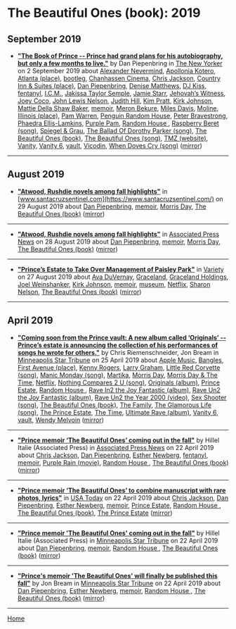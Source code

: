 # The Beautiful Ones (book): 2019

## September 2019

 - [**"The Book of Prince -- Prince had grand plans for his autobiography, but only a few months to live."**](https://www.newyorker.com/magazine/2019/09/09/the-book-of-prince) by Dan Piepenbring in [The New Yorker](https://www.newyorker.com/) on 2 September 2019 about [Alexander Nevermind](../../../topics/alexander-nevermind/index.md), [Apollonia Kotero](../../../topics/apollonia-kotero/index.md), [Atlanta (place)](../../../topics/place/atlanta/index.md), [bootleg](../../../topics/bootleg/index.md), [Chanhassen Cinema](../../../topics/chanhassen-cinema/index.md), [Chris Jackson](../../../topics/chris-jackson/index.md), [Country Inn & Suites (place)](../../../topics/place/country-inn-suites/index.md), [Dan Piepenbring](../../../topics/dan-piepenbring/index.md), [Denise Matthews](../../../topics/denise-matthews/index.md), [DJ Kiss](../../../topics/dj-kiss/index.md), [fentanyl](../../../topics/fentanyl/index.md), [I.C.M.](../../../topics/i-c-m/index.md), [Jakissa Taylor Semple](../../../topics/jakissa-taylor-semple/index.md), [Jamie Starr](../../../topics/jamie-starr/index.md), [Jehovah’s Witness](../../../topics/jehovah-s-witness/index.md), [Joey Coco](../../../topics/joey-coco/index.md), [John Lewis Nelson](../../../topics/john-lewis-nelson/index.md), [Judith Hill](../../../topics/judith-hill/index.md), [Kim Pratt](../../../topics/kim-pratt/index.md), [Kirk Johnson](../../../topics/kirk-johnson/index.md), [Mattie Della Shaw Baker](../../../topics/mattie-della-shaw-baker/index.md), [memoir](../../../topics/memoir/index.md), [Meron Bekure](../../../topics/meron-bekure/index.md), [Miles Davis](../../../topics/miles-davis/index.md), [Moline, Illinois (place)](../../../topics/place/moline-illinois/index.md), [Pam Warren](../../../topics/pam-warren/index.md), [Penguin Random House](../../../topics/penguin-random-house/index.md), [Peter Bravestrong](../../../topics/peter-bravestrong/index.md), [Phaedra Ellis-Lamkins](../../../topics/phaedra-ellis-lamkins/index.md), [Purple Pam](../../../topics/purple-pam/index.md), [Random House ](../../../topics/random-house/index.md), [Raspberry Beret (song)](../../../topics/song/raspberry-beret/index.md), [Spiegel & Grau](../../../topics/spiegel-grau/index.md), [The Ballad Of Dorothy Parker (song)](../../../topics/song/the-ballad-of-dorothy-parker/index.md), [The Beautiful Ones (book)](../../../topics/book/the-beautiful-ones/index.md), [The Beautiful Ones (song)](../../../topics/song/the-beautiful-ones/index.md), [TMZ (website)](../../../topics/website/tmz/index.md), [Vanity](../../../topics/vanity/index.md), [Vanity 6](../../../topics/vanity-6/index.md), [vault](../../../topics/vault/index.md), [Vicodin](../../../topics/vicodin/index.md), [When Doves Cry (song)](../../../topics/song/when-doves-cry/index.md) ([mirror](https://web.archive.org/web/*/https://www.newyorker.com/magazine/2019/09/09/the-book-of-prince))

----

## August 2019

 - [**"Atwood, Rushdie novels among fall highlights"**](https://www.santacruzsentinel.com/2019/08/29/atwood-rushdie-novels-among-fall-highlights/) in [www.santacruzsentinel.com](https://www.santacruzsentinel.com/) on 29 August 2019 about [Dan Piepenbring](../../../topics/dan-piepenbring/index.md), [memoir](../../../topics/memoir/index.md), [Morris Day](../../../topics/morris-day/index.md), [The Beautiful Ones (book)](../../../topics/book/the-beautiful-ones/index.md) ([mirror](https://web.archive.org/web/*/https://www.santacruzsentinel.com/2019/08/29/atwood-rushdie-novels-among-fall-highlights/))

----

 - [**"Atwood, Rushdie novels among fall highlights"**](https://apnews.com/10e0c40e0c6c4d5f83f13bef45246a6e) in [Associated Press News](https://apnews.com/) on 28 August 2019 about [Dan Piepenbring](../../../topics/dan-piepenbring/index.md), [memoir](../../../topics/memoir/index.md), [Morris Day](../../../topics/morris-day/index.md), [The Beautiful Ones (book)](../../../topics/book/the-beautiful-ones/index.md) ([mirror](https://web.archive.org/web/*/https://apnews.com/10e0c40e0c6c4d5f83f13bef45246a6e))

----

 - [**"Prince’s Estate to Take Over Management of Paisley Park"**](https://variety.com/2019/music/news/prince-estate-take-over-paisley-park-1203316110/) in [Variety](https://variety.com/) on 27 August 2019 about [Ava DuVernay](../../../topics/ava-duvernay/index.md), [Graceland](../../../topics/graceland/index.md), [Graceland Holdings](../../../topics/graceland-holdings/index.md), [Joel Weinshanker](../../../topics/joel-weinshanker/index.md), [Kirk Johnson](../../../topics/kirk-johnson/index.md), [memoir](../../../topics/memoir/index.md), [museum](../../../topics/museum/index.md), [Netflix](../../../topics/netflix/index.md), [Sharon Nelson](../../../topics/sharon-nelson/index.md), [The Beautiful Ones (book)](../../../topics/book/the-beautiful-ones/index.md) ([mirror](https://web.archive.org/web/*/https://variety.com/2019/music/news/prince-estate-take-over-paisley-park-1203316110/))

----

## April 2019

 - [**"Coming soon from the Prince vault: A new album called ‘Originals’ -- Prince’s estate is announcing the collection of his performances of songs he wrote for others."**](http://www.startribune.com/coming-soon-from-the-prince-vault-a-new-album-called-originals/509009862/) by Chris Riemenschneider, Jon Bream in [Minneapolis Star Tribune](http://www.startribune.com/) on 25 April 2019 about [Apple Music](../../../topics/apple-music/index.md), [Bangles](../../../topics/bangles/index.md), [First Avenue (place)](../../../topics/place/first-avenue/index.md), [Kenny Rogers](../../../topics/kenny-rogers/index.md), [Larry Graham](../../../topics/larry-graham/index.md), [Little Red Corvette (song)](../../../topics/song/little-red-corvette/index.md), [Manic Monday (song)](../../../topics/song/manic-monday/index.md), [Martika](../../../topics/martika/index.md), [Morris Day](../../../topics/morris-day/index.md), [Morris Day & The Time](../../../topics/morris-day-the-time/index.md), [Netflix](../../../topics/netflix/index.md), [Nothing Compares 2 U (song)](../../../topics/song/nothing-compares-2-u/index.md), [Originals (album)](../../../topics/album/originals/index.md), [Prince Estate](../../../topics/prince-estate/index.md), [Random House ](../../../topics/random-house/index.md), [Rave In2 the Joy Fantastic (album)](../../../topics/album/rave-in2-the-joy-fantastic/index.md), [Rave Un2 the Joy Fantastic (album)](../../../topics/album/rave-un2-the-joy-fantastic/index.md), [Rave Un2 the Year 2000 (video)](../../../topics/video/rave-un2-the-year-2000/index.md), [Sex Shooter (song)](../../../topics/song/sex-shooter/index.md), [The Beautiful Ones (book)](../../../topics/book/the-beautiful-ones/index.md), [The Family](../../../topics/the-family/index.md), [The Glamorous Life (song)](../../../topics/song/the-glamorous-life/index.md), [The Prince Estate](../../../topics/the-prince-estate/index.md), [The Time](../../../topics/the-time/index.md), [Ultimate Rave (album)](../../../topics/album/ultimate-rave/index.md), [Vanity 6](../../../topics/vanity-6/index.md), [vault](../../../topics/vault/index.md), [Wendy Melvoin](../../../topics/wendy-melvoin/index.md) ([mirror](https://web.archive.org/web/*/http://www.startribune.com/coming-soon-from-the-prince-vault-a-new-album-called-originals/509009862/))

----

 - [**"Prince memoir ‘The Beautiful Ones’ coming out in the fall"**](https://apnews.com/0c8b1deaae3b4329905d848b284f044b) by Hillel Italie (Associated Press) in [Associated Press News](https://apnews.com/) on 22 April 2019 about [Chris Jackson](../../../topics/chris-jackson/index.md), [Dan Piepenbring](../../../topics/dan-piepenbring/index.md), [Esther Newberg](../../../topics/esther-newberg/index.md), [fentanyl](../../../topics/fentanyl/index.md), [memoir](../../../topics/memoir/index.md), [Purple Rain (movie)](../../../topics/movie/purple-rain/index.md), [Random House ](../../../topics/random-house/index.md), [The Beautiful Ones (book)](../../../topics/book/the-beautiful-ones/index.md) ([mirror](https://web.archive.org/web/*/https://apnews.com/0c8b1deaae3b4329905d848b284f044b))

----

 - [**"Prince memoir ‘The Beautiful Ones’ to combine manuscript with rare photos, lyrics"**](https://usatoday.com/story/life/books/2019/04/22/princes-deeply-personal-memoir-the-beautiful-ones-due-fall/3536956002/) in [USA Today](https://usatoday.com/) on 22 April 2019 about [Chris Jackson](../../../topics/chris-jackson/index.md), [Dan Piepenbring](../../../topics/dan-piepenbring/index.md), [Esther Newberg](../../../topics/esther-newberg/index.md), [memoir](../../../topics/memoir/index.md), [Prince Estate](../../../topics/prince-estate/index.md), [Random House ](../../../topics/random-house/index.md), [The Beautiful Ones (book)](../../../topics/book/the-beautiful-ones/index.md), [The Prince Estate](../../../topics/the-prince-estate/index.md) ([mirror](https://web.archive.org/web/*/https://usatoday.com/story/life/books/2019/04/22/princes-deeply-personal-memoir-the-beautiful-ones-due-fall/3536956002/))

----

 - [**"Prince memoir 'The Beautiful Ones' coming out in the fall"**](http://www.startribune.com/prince-memoir-the-beautiful-ones-coming-out-in-the-fall/508886482/) by Hillel Italie (Associated Press) in [Minneapolis Star Tribune](http://www.startribune.com/) on 22 April 2019 about [Dan Piepenbring](../../../topics/dan-piepenbring/index.md), [memoir](../../../topics/memoir/index.md), [Random House ](../../../topics/random-house/index.md), [The Beautiful Ones (book)](../../../topics/book/the-beautiful-ones/index.md) ([mirror](https://web.archive.org/web/*/http://www.startribune.com/prince-memoir-the-beautiful-ones-coming-out-in-the-fall/508886482/))

----

 - [**"Prince's memoir 'The Beautiful Ones' will finally be published this fall"**](http://www.startribune.com/prince-s-memoir-the-beautiful-ones-will-finally-be-published-this-fall/508894482/) by Jon Bream in [Minneapolis Star Tribune](http://www.startribune.com/) on 22 April 2019 about [Dan Piepenbring](../../../topics/dan-piepenbring/index.md), [Esther Newberg](../../../topics/esther-newberg/index.md), [memoir](../../../topics/memoir/index.md), [Random House ](../../../topics/random-house/index.md), [The Beautiful Ones (book)](../../../topics/book/the-beautiful-ones/index.md) ([mirror](https://web.archive.org/web/*/http://www.startribune.com/prince-s-memoir-the-beautiful-ones-will-finally-be-published-this-fall/508894482/))

----

[Home](../)
